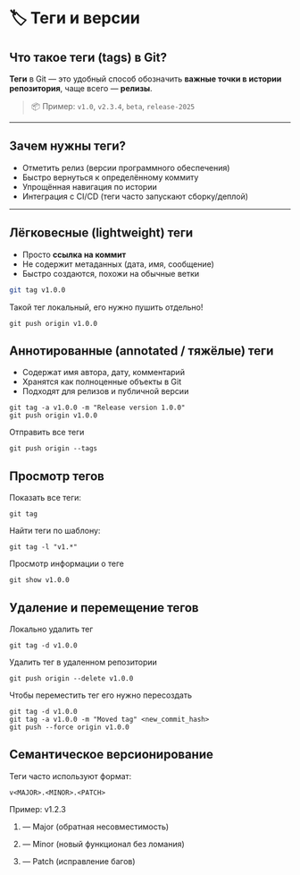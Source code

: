 # 🏷️ Теги и версии

##  Что такое теги (tags) в Git?

**Теги** в Git — это удобный способ обозначить **важные точки в истории репозитория**, чаще всего — **релизы**.

> 📦 Пример: `v1.0`, `v2.3.4`, `beta`, `release-2025`

---

##  Зачем нужны теги?

- Отметить релиз (версии программного обеспечения)
- Быстро вернуться к определённому коммиту
- Упрощённая навигация по истории
- Интеграция с CI/CD (теги часто запускают сборку/деплой)

---

##  Лёгковесные (lightweight) теги

- Просто **ссылка на коммит**
- Не содержит метаданных (дата, имя, сообщение)
- Быстро создаются, похожи на обычные ветки

```bash
git tag v1.0.0
```
Такой тег локальный, его нужно пушить отдельно!
```
git push origin v1.0.0
```

## Аннотированные (annotated / тяжёлые) теги

- Содержат имя автора, дату, комментарий
- Хранятся как полноценные объекты в Git
- Подходят для релизов и публичной версии

```
git tag -a v1.0.0 -m "Release version 1.0.0"
git push origin v1.0.0
```
Отправить все теги
```
git push origin --tags
```

## Просмотр тегов

Показать все теги:
```
git tag
```
Найти теги по шаблону:
```
git tag -l "v1.*"
```
Просмотр информации о теге
```
git show v1.0.0
```

## Удаление и перемещение тегов
Локально удалить тег
```
git tag -d v1.0.0
```
Удалить тег в удаленном репозитории
```
git push origin --delete v1.0.0
```
Чтобы переместить тег его нужно пересоздать
```
git tag -d v1.0.0
git tag -a v1.0.0 -m "Moved tag" <new_commit_hash>
git push --force origin v1.0.0
```

##  Семантическое версионирование

Теги часто используют формат:
```
v<MAJOR>.<MINOR>.<PATCH>
```
Пример: v1.2.3

1. — Major (обратная несовместимость)

2. — Minor (новый функционал без ломания)

3. — Patch (исправление багов)
